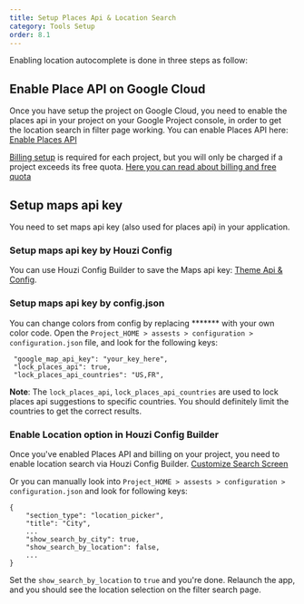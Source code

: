 ```yaml
---
title: Setup Places Api & Location Search
category: Tools Setup
order: 8.1
---
```


Enabling location autocomplete is done in three steps as follow:

## Enable Place API on Google Cloud
Once you have setup the project on Google Cloud, you need to enable the places api in your project on your Google Project console, in order to get the location search in filter page working. You can enable Places API here: [Enable Places API](https://console.cloud.google.com/apis/library/places-backend.googleapis.com)

[Billing setup](https://console.cloud.google.com/projectselector/billing) is required for each project, but you will only be charged if a project exceeds its free quota. [Here you can read about billing and free quota](https://developers.google.com/maps/billing-and-pricing/billing#monthly-credit)

## Setup maps api key
You need to set maps api key (also used for places api) in your application.

### Setup maps api key by Houzi Config
 You can use Houzi Config Builder to save the Maps api key: [Theme Api & Config](/houzi-config-builder/api-and-configurations-setup). 

### Setup maps api key by config.json
 You can change colors from config by replacing ******* with your own color code. Open the `Project_HOME > assests > configuration > configuration.json` file, and look for the following keys:

 ```
  "google_map_api_key": "your_key_here",
  "lock_places_api": true,
  "lock_places_api_countries": "US,FR",
 ```

 **Note**: The `lock_places_api`, `lock_places_api_countries` are used to lock places api suggestions to specific countries. You should definitely limit the countries to get the correct results.

### Enable Location option in Houzi Config Builder

Once you've enabled Places API and billing on your project, you need to enable location search via Houzi Config Builder. [Customize Search Screen](/houzi-config-builder/customize-search)

Or you can manually look into  `Project_HOME > assests > configuration > configuration.json` and look for following keys:
```
{
    "section_type": "location_picker",
    "title": "City",
    ...
    "show_search_by_city": true,
    "show_search_by_location": false,
    ...
}
```
Set the `show_search_by_location` to `true` and you're done.
Relaunch the app, and you should see the location selection on the filter search page.